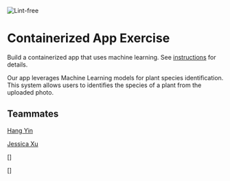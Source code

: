 ![Lint-free](https://github.com/nyu-software-engineering/containerized-app-exercise/actions/workflows/lint.yml/badge.svg)

# Containerized App Exercise

Build a containerized app that uses machine learning. See [instructions](./instructions.md) for details.

Our app leverages Machine Learning models for plant species identification. This system allows users to identifies the species of a plant from the uploaded photo.




## Teammates

[Hang Yin](https://github.com/Popilopi168)

[Jessica Xu](https://github.com/Jessicakk0711)

[]

[]
